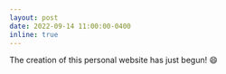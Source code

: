 ```yaml
---
layout: post
date: 2022-09-14 11:00:00-0400
inline: true
---
```


The creation of this personal website has just begun! :smile:
